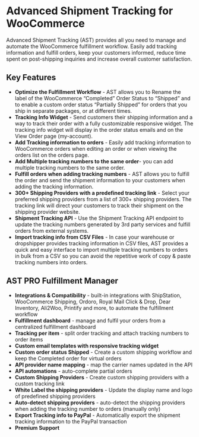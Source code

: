 # Advanced Shipment Tracking for WooCommerce
Advanced Shipment Tracking (AST) provides all you need to manage and automate the WooCommerce fulfillment workflow.
Easily add tracking information and fulfill orders, keep your customers informed, reduce time spent on post-shipping inquiries and increase overall customer satisfaction.
## Key Features
* **Optimize the Fulfillment Workflow** - AST allows you to Rename the label of the WooCommerce “Completed” Order Status to “Shipped” and to enable a custom order status “Partially Shipped” for orders that you ship in separate packages, or at different times.
* **Tracking Info Widget** - Send customers their shipping information and a way to track their order with a fully customizable responsive widget. The tracking info widget will display in the order status emails and on the View Order page (my-account).
* **Add Tracking information to orders** - Easily add tracking information to WooCommerce orders when editing an order or when viewing the orders list on the orders page. 
* **Add Multiple tracking numbers to the same order**- you can add multiple tracking numbers to the same order.
* **Fulfill orders when adding tracking numbers** - AST allows you to fulfill the order and send the shipment information to your customers when adding the tracking information.
* **300+ Shipping Providers with a predefined tracking link** - Select your preferred shipping providers from a list of 300+ shipping providers. The tracking link will direct your customers to track their shipment on the shipping provider website.
* **Shipment Tracking API** - Use the Shipment Tracking API endpoint to update the tracking numbers generated by 3rd party services and fulfill orders from external systems.
* **Import tracking info from CSV Files** - In case your warehouse or dropshipper provides tracking information in CSV files, AST provides a quick and easy interface to import multiple tracking numbers to orders in bulk from a CSV so you can avoid the repetitive work of copy & paste tracking numbers into orders.
##  AST PRO Fulfillment Manager
* **Integrations & Compatibility** - built-in integrations with ShipStation, WooCommerce Shipping, Ordoro, Royal Mail Click & Drop, Dear Inventory, Ali2Woo, Printify and more, to automate the fulfillment workflow
* **Fulfillment dashboard** - manage and fulfil your orders from a centralized fulfillment dashboard
* **Tracking per item** - split order tracking and attach tracking numbers to order items
* **Custom email templates with responsive tracking widget**
* **Custom order status Shipped** - Create a custom shipping workflow and keep the Completed order for virtual orders
* **API provider name mapping** - map the carrier names updated in the API
* **API automations** - auto-complete partial orders
* **Custom Shipping Providers** - Create custom shipping providers with a custom tracking link
* **White Label the shipping providers** - Update the display name and logo of predefined shipping providers
* **Auto-detect shipping providers** - auto-detect the shipping providers when adding the tracking number to orders (manually only)
* **Export Tracking info to PayPal** - Automatically export the shipment tracking information to the PayPal transaction
* **Premium Support**
